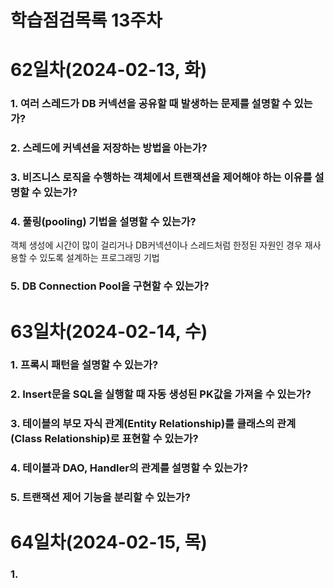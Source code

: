 # 학습점검목록 13주차

# 62일차(2024-02-13, 화)
### 1. 여러 스레드가 DB 커넥션을 공유할 때 발생하는 문제를 설명할 수 있는가?

### 2. 스레드에 커넥션을 저장하는 방법을 아는가?

### 3. 비즈니스 로직을 수행하는 객체에서 트랜잭션을 제어해야 하는 이유를 설명할 수 있는가?

### 4. 풀링(pooling) 기법을 설명할 수 있는가?
객체 생성에 시간이 많이 걸리거나 DB커넥션이나 스레드처럼 한정된 자원인 경우 재사용할 수 있도록 설계하는 프로그래밍 기법

### 5. DB Connection Pool을 구현할 수 있는가?


# 63일차(2024-02-14, 수)
### 1. 프록시 패턴을 설명할 수 있는가?

### 2. Insert문을 SQL을 실행할 때 자동 생성된 PK값을 가져올 수 있는가?

### 3. 테이블의 부모 자식 관계(Entity Relationship)를 클래스의 관계(Class Relationship)로 표현할 수 있는가?

### 4. 테이블과 DAO, Handler의 관계를 설명할 수 있는가?

### 5. 트랜잭션 제어 기능을 분리할 수 있는가?


# 64일차(2024-02-15, 목)
### 1. 